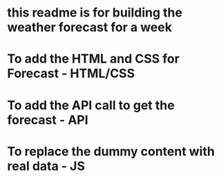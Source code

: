 # this readme is for building the weather forecast for a week

# To add the HTML and CSS for Forecast - HTML/CSS

# To add the API call to get the forecast - API

# To replace the dummy content with real data - JS
